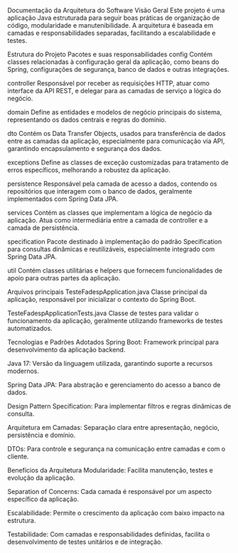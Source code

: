 Documentação da Arquitetura do Software
Visão Geral
Este projeto é uma aplicação Java estruturada para seguir boas práticas de organização de código, modularidade e manutenibilidade. A arquitetura é baseada em camadas e responsabilidades separadas, facilitando a escalabilidade e testes.

Estrutura do Projeto
Pacotes e suas responsabilidades
config
Contém classes relacionadas à configuração geral da aplicação, como beans do Spring, configurações de segurança, banco de dados e outras integrações.

controller
Responsável por receber as requisições HTTP, atuar como interface da API REST, e delegar para as camadas de serviço a lógica do negócio.

domain
Define as entidades e modelos de negócio principais do sistema, representando os dados centrais e regras do domínio.

dto
Contém os Data Transfer Objects, usados para transferência de dados entre as camadas da aplicação, especialmente para comunicação via API, garantindo encapsulamento e segurança dos dados.

exceptions
Define as classes de exceção customizadas para tratamento de erros específicos, melhorando a robustez da aplicação.

persistence
Responsável pela camada de acesso a dados, contendo os repositórios que interagem com o banco de dados, geralmente implementados com Spring Data JPA.

services
Contém as classes que implementam a lógica de negócio da aplicação. Atua como intermediária entre a camada de controller e a camada de persistência.

specification
Pacote destinado à implementação do padrão Specification para consultas dinâmicas e reutilizáveis, especialmente integrado com Spring Data JPA.

util
Contém classes utilitárias e helpers que fornecem funcionalidades de apoio para outras partes da aplicação.

Arquivos principais
TesteFadespApplication.java
Classe principal da aplicação, responsável por inicializar o contexto do Spring Boot.

TesteFadespApplicationTests.java
Classe de testes para validar o funcionamento da aplicação, geralmente utilizando frameworks de testes automatizados.

Tecnologias e Padrões Adotados
Spring Boot: Framework principal para desenvolvimento da aplicação backend.

Java 17: Versão da linguagem utilizada, garantindo suporte a recursos modernos.

Spring Data JPA: Para abstração e gerenciamento do acesso a banco de dados.

Design Pattern Specification: Para implementar filtros e regras dinâmicas de consulta.

Arquitetura em Camadas: Separação clara entre apresentação, negócio, persistência e domínio.

DTOs: Para controle e segurança na comunicação entre camadas e com o cliente.

Benefícios da Arquitetura
Modularidade: Facilita manutenção, testes e evolução da aplicação.

Separation of Concerns: Cada camada é responsável por um aspecto específico da aplicação.

Escalabilidade: Permite o crescimento da aplicação com baixo impacto na estrutura.

Testabilidade: Com camadas e responsabilidades definidas, facilita o desenvolvimento de testes unitários e de integração.

